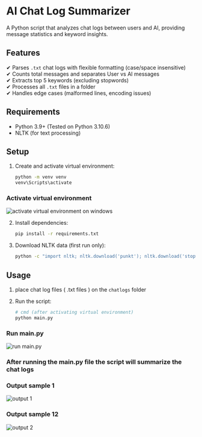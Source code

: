 # AI Chat Log Summarizer

A Python script that analyzes chat logs between users and AI, providing message statistics and keyword insights.

## Features
✔ Parses `.txt` chat logs with flexible formatting (case/space insensitive)  
✔ Counts total messages and separates User vs AI messages  
✔ Extracts top 5 keywords (excluding stopwords)  
✔ Processes all `.txt` files in a folder  
✔ Handles edge cases (malformed lines, encoding issues)  

## Requirements
- Python 3.9+ (Tested on Python 3.10.6)
- NLTK (for text processing)

## Setup
1. Create and activate virtual environment:
   ```bash
   python -m venv venv
   venv\Scripts\activate

### Activate virtual environment
![activate virtual environment on windows](screenshots/venv_activate.png)

2. Install dependencies:
    ```bash
    pip install -r requirements.txt

3. Download NLTK data (first run only):
    ```bash
    python -c "import nltk; nltk.download('punkt'); nltk.download('stopwords')"

## Usage
1. place chat log files ( .txt files ) on the `chatlogs` folder

2. Run the script:
    ``` bash
    # cmd (after activating virtual environment)
    python main.py

### Run main.py
![run main.py](screenshots/main.py.png)

### After running the main.py file the script will summarize the chat logs

### Output sample 1
![output 1](screenshots/output.png)

### Output sample 12
![output 2](screenshots/output_2.png)